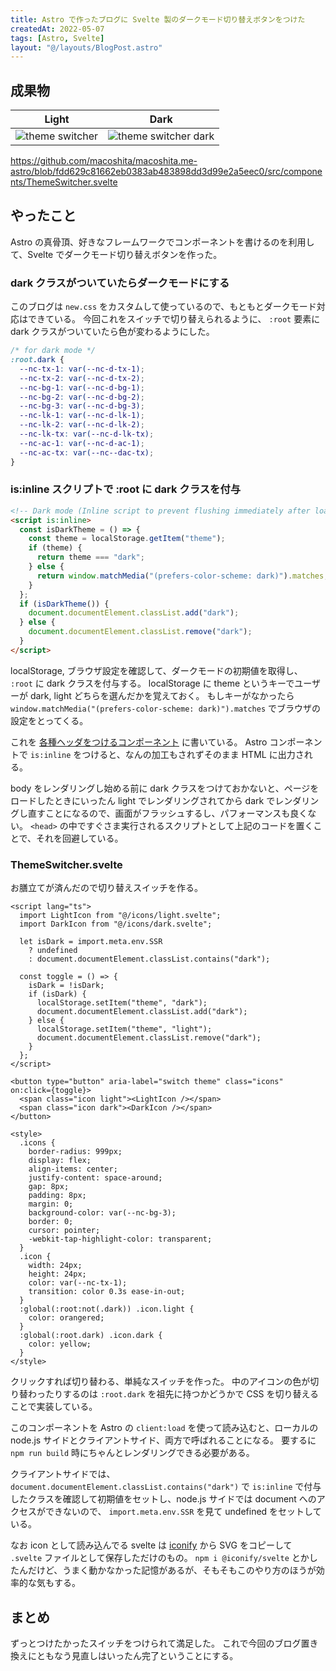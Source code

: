 ```yaml
---
title: Astro で作ったブログに Svelte 製のダークモード切り替えボタンをつけた
createdAt: 2022-05-07
tags: [Astro, Svelte]
layout: "@/layouts/BlogPost.astro"
---
```


## 成果物

|                     Light                     |                          Dark                           |
| :-------------------------------------------: | :-----------------------------------------------------: |
| ![theme switcher](/images/theme-switcher.png) | ![theme switcher dark](/images/theme-switcher-dark.png) |

https://github.com/macoshita/macoshita.me-astro/blob/fdd629c81662eb0383ab483898dd3d99e2a5eec0/src/components/ThemeSwitcher.svelte

## やったこと

Astro の真骨頂、好きなフレームワークでコンポーネントを書けるのを利用して、Svelte でダークモード切り替えボタンを作った。

### dark クラスがついていたらダークモードにする

このブログは `new.css` をカスタムして使っているので、もともとダークモード対応はできている。
今回これをスイッチで切り替えられるように、 `:root` 要素に dark クラスがついていたら色が変わるようにした。

```css
/* for dark mode */
:root.dark {
  --nc-tx-1: var(--nc-d-tx-1);
  --nc-tx-2: var(--nc-d-tx-2);
  --nc-bg-1: var(--nc-d-bg-1);
  --nc-bg-2: var(--nc-d-bg-2);
  --nc-bg-3: var(--nc-d-bg-3);
  --nc-lk-1: var(--nc-d-lk-1);
  --nc-lk-2: var(--nc-d-lk-2);
  --nc-lk-tx: var(--nc-d-lk-tx);
  --nc-ac-1: var(--nc-d-ac-1);
  --nc-ac-tx: var(--nc--dac-tx);
}
```

### is:inline スクリプトで :root に dark クラスを付与

```html
<!-- Dark mode (Inline script to prevent flushing immediately after loading) -->
<script is:inline>
  const isDarkTheme = () => {
    const theme = localStorage.getItem("theme");
    if (theme) {
      return theme === "dark";
    } else {
      return window.matchMedia("(prefers-color-scheme: dark)").matches;
    }
  };
  if (isDarkTheme()) {
    document.documentElement.classList.add("dark");
  } else {
    document.documentElement.classList.remove("dark");
  }
</script>
```

localStorage, ブラウザ設定を確認して、ダークモードの初期値を取得し、 `:root` に dark クラスを付与する。
localStorage に theme というキーでユーザーが dark, light どちらを選んだかを覚えておく。
もしキーがなかったら `window.matchMedia("(prefers-color-scheme: dark)").matches` でブラウザの設定をとってくる。

これを [各種ヘッダをつけるコンポーネント](https://github.com/macoshita/macoshita.me-astro/blob/fdd629c81662eb0383ab483898dd3d99e2a5eec0/src/components/BaseHead.astro#L43-L59) に書いている。
Astro コンポーネントで `is:inline` をつけると、なんの加工もされずそのまま HTML に出力される。

body をレンダリングし始める前に dark クラスをつけておかないと、ページをロードしたときにいったん light でレンダリングされてから dark でレンダリングし直すことになるので、画面がフラッシュするし、パフォーマンスも良くない。
`<head>` の中ですぐさま実行されるスクリプトとして上記のコードを置くことで、それを回避している。

### ThemeSwitcher.svelte

お膳立てが済んだので切り替えスイッチを作る。

```svelte
<script lang="ts">
  import LightIcon from "@/icons/light.svelte";
  import DarkIcon from "@/icons/dark.svelte";

  let isDark = import.meta.env.SSR
    ? undefined
    : document.documentElement.classList.contains("dark");

  const toggle = () => {
    isDark = !isDark;
    if (isDark) {
      localStorage.setItem("theme", "dark");
      document.documentElement.classList.add("dark");
    } else {
      localStorage.setItem("theme", "light");
      document.documentElement.classList.remove("dark");
    }
  };
</script>

<button type="button" aria-label="switch theme" class="icons" on:click={toggle}>
  <span class="icon light"><LightIcon /></span>
  <span class="icon dark"><DarkIcon /></span>
</button>

<style>
  .icons {
    border-radius: 999px;
    display: flex;
    align-items: center;
    justify-content: space-around;
    gap: 8px;
    padding: 8px;
    margin: 0;
    background-color: var(--nc-bg-3);
    border: 0;
    cursor: pointer;
    -webkit-tap-highlight-color: transparent;
  }
  .icon {
    width: 24px;
    height: 24px;
    color: var(--nc-tx-1);
    transition: color 0.3s ease-in-out;
  }
  :global(:root:not(.dark)) .icon.light {
    color: orangered;
  }
  :global(:root.dark) .icon.dark {
    color: yellow;
  }
</style>

```

クリックすれば切り替わる、単純なスイッチを作った。
中のアイコンの色が切り替わったりするのは `:root.dark` を祖先に持つかどうかで CSS を切り替えることで実装している。

このコンポーネントを Astro の `client:load` を使って読み込むと、ローカルの node.js サイドとクライアントサイド、両方で呼ばれることになる。
要するに `npm run build` 時にちゃんとレンダリングできる必要がある。

クライアントサイドでは、 `document.documentElement.classList.contains("dark")` で `is:inline` で付与したクラスを確認して初期値をセットし、node.js サイドでは document へのアクセスができないので、 `import.meta.env.SSR` を見て undefined をセットしている。

なお icon として読み込んでる svelte は [iconify](https://iconify.design/) から SVG をコピーして `.svelte` ファイルとして保存しただけのもの。
`npm i @iconify/svelte` とかしたんだけど、うまく動かなかった記憶があるが、そもそもこのやり方のほうが効率的な気もする。

## まとめ

ずっとつけたかったスイッチをつけられて満足した。
これで今回のブログ置き換えにともなう見直しはいったん完了ということにする。
